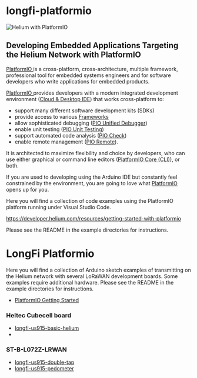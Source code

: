 # longfi-platformio
![Helium with PlatformIO][logo]

[logo]: assets/logo-horizontalblue_bug.png "Helium with PlatformIO"

## Developing Embedded Applications Targeting the Helium Network with PlatformIO

[PlatformIO ](https://platformio.org/)is a cross-platform, cross-architecture, multiple framework, professional tool for embedded systems engineers and for software developers who write applications for embedded products.

[PlatformIO ](https://platformio.org/)provides developers with a modern integrated development environment \([Cloud & Desktop IDE](https://docs.platformio.org/en/latest/integration/ide/index.html#ide)\) that works cross-platform to:
* support many different software development kits \(SDKs\)
* provide access to various [Frameworks](https://docs.platformio.org/en/latest/frameworks/index.html#frameworks)
* allow sophisticated debugging \([PIO Unified Debugger](https://docs.platformio.org/en/latest/plus/debugging.html#piodebug)\)
* enable unit testing \([PIO Unit Testing](https://docs.platformio.org/en/latest/plus/unit-testing.html#unit-testing)\)
* support automated code analysis \([PIO Check](https://docs.platformio.org/en/latest/plus/pio-check.html#piocheck)\)
* enable remote management \([PIO Remote](https://docs.platformio.org/en/latest/plus/pio-remote.html#pioremote)\).

It is architected to maximize flexibility and choice by developers, who can use either graphical or command line editors \([PlatformIO Core \(CLI\)](https://docs.platformio.org/en/latest/core/index.html#piocore)\), or both.

If you are used to developing using the Arduino IDE but constantly feel constrained by the environment, you are going to love what [PlatformIO ](https://platformio.org/)opens up for you.

 
Here you will find a collection of code examples using the PlatformIO platform running under Visual Studio Code. 

https://developer.helium.com/resources/getting-started-with-platformio

Please see the README in the example directories for instructions.

# LongFi Platformio

Here you will find a collection of Arduino sketch examples of transmitting on the Helium network with several LoRaWAN development boards. Some examples require additional hardware. Please see the README in the example directories for instructions.

* [PlatformIO Getting Started](getting-started.md)

### Heltec Cubecell board
* [longfi-us915-basic-helium](Heltec-CubeCell-Board/examples/Helium-basic)
* 
### ST-B-L072Z-LRWAN
* [longfi-us915-double-tap](ST-B-L072Z-LRWAN1/examples/arduino-helium-us915-double-tap/)
* [longfi-us915-pedometer](ST-B-L072Z-LRWAN1/examples/arduino-helium-us915-pedometer/)


